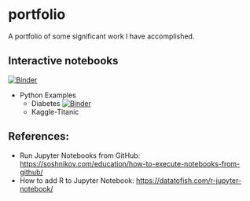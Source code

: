 # portfolio
A portfolio of some significant work I have accomplished.

## Interactive notebooks
[![Binder](https://mybinder.org/badge_logo.svg)](https://mybinder.org/v2/gh/ChemGuy88/portfolio/HEAD)

- Python Examples
  - Diabetes [![Binder](https://mybinder.org/badge_logo.svg)](https://mybinder.org/v2/gh/ChemGuy88/portfolio/tree/main/Python%20Examples/Diabetes/HEAD?labpath=https%3A%2F%2Fgithub.com%2FChemGuy88%2Fportfolio%2Fblob%2Fmain%2FPython%2520Examples%2FDiabetes%2Fnotebook.ipynb)
  - Kaggle-Titanic

## References:
- Run Jupyter Notebooks from GitHub: https://soshnikov.com/education/how-to-execute-notebooks-from-github/
- How to add R to Jupyter Notebook: https://datatofish.com/r-jupyter-notebook/

